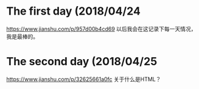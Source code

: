 # The first day (2018/04/24
https://www.jianshu.com/p/957d00b4cd69
以后我会在这记录下每一天情况，我是最棒的。

# The second day (2018/04/25
https://www.jianshu.com/p/32625661a0fc
关于什么是HTML？
